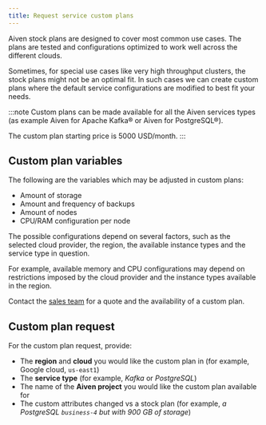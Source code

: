 ```yaml
---
title: Request service custom plans
---
```


Aiven stock plans are designed to cover most common use cases. The plans
are tested and configurations optimized to work well across the
different clouds.

Sometimes, for special use cases like very high throughput clusters, the
stock plans might not be an optimal fit. In such cases we can create
custom plans where the default service configurations are modified to
best fit your needs.

:::note
Custom plans can be made available for all the Aiven services types (as
example Aiven for Apache Kafka® or Aiven for PostgreSQL®).

The custom plan starting price is 5000 USD/month.
:::

## Custom plan variables

The following are the variables which may be adjusted in custom plans:

- Amount of storage
- Amount and frequency of backups
- Amount of nodes
- CPU/RAM configuration per node

The possible configurations depend on several factors, such as the
selected cloud provider, the region, the available instance types and
the service type in question.

For example, available memory and CPU configurations may depend on
restrictions imposed by the cloud provider and the instance types
available in the region.

Contact the [sales team](mailto:sales@aiven.io) for a quote and the
availability of a custom plan.

## Custom plan request

For the custom plan request, provide:

- The **region** and **cloud** you would like the custom plan in (for example,
  Google cloud, `us-east1`)
- The **service type** (for example, _Kafka_ or _PostgreSQL_)
- The name of the **Aiven project** you would like the custom plan
  available for
- The custom attributes changed vs a stock plan (for example, _a PostgreSQL
  `business-4` but with 900 GB of storage_)

